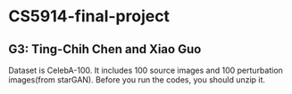 # CS5914-final-project
## G3: Ting-Chih Chen and Xiao Guo
Dataset is CelebA-100. It includes 100 source images and 100 perturbation images(from starGAN). Before you run the codes, you should unzip it.  
